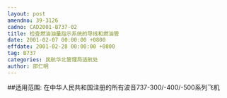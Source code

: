 ```yaml
---
layout: post
amendno: 39-3126
cadno: CAD2001-B737-02
title: 检查燃油油量指示系统的导线和燃油管
date: 2001-02-07 00:00:00 +0800
effdate: 2001-02-28 00:00:00 +0800
tag: B737
categories: 民航华北管理局适航处
author: 邵仁明
---
```


##适用范围:
在中华人民共和国注册的所有波音737-300/-400/-500系列飞机

